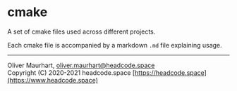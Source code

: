 # cmake

A set of cmake files used across different projects.

Each cmake file is accompanied by a markdown `.md` file explaining usage.


---

Oliver Maurhart, <oliver.maurhart@headcode.space>  
Copyright (C) 2020-2021 headcode.space
[https://headcode.space](https://www.headcode.space)
